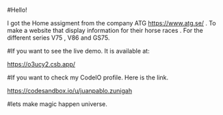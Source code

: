 #Hello! 

I got the Home assigment from the company ATG https://www.atg.se/ . To make a website that display information for their horse races . For the different series V75 , V86 and GS75. 

#If you want to see the live demo. It is available at: 

https://o3ucy2.csb.app/

#If you want to check my CodeIO profile. Here is the link. 

https://codesandbox.io/u/juanpablo.zunigah


#lets make magic happen universe. 
